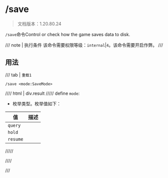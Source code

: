 # /save

> 文档版本：1.20.80.24

`/save`命令Control or check how the game saves data to disk.

/// note | 执行条件
该命令需要权限等级：`internal`|`4`。该命令需要开启作弊。
///

## 用法

/// tab | `重载1`
```mcfunction
/save <mode:SaveMode>
```

//// html | div.result
///// define
`mode`: <!-- md:samp SaveMode -->

- 枚举类型。枚举值如下：

|值|描述|
|---|---|
|`query`||
|`hold`||
|`resume`||



/////

////

///
